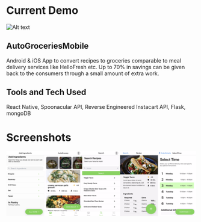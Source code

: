 # Current Demo
![Alt text](./app-mockup.gif?raw=true "Site Home")
## AutoGroceriesMobile
Android &amp; iOS App to convert recipes to groceries comparable to meal delivery services like HelloFresh etc. Up to 70% in savings can be given back to the consumers through a small amount of extra work.
## Tools and Tech Used
React Native, 
Spoonacular API, 
Reverse Engineered Instacart API, 
Flask, 
mongoDB
# Screenshots
![Alt text](./screens.png?raw=true "Site Home")

